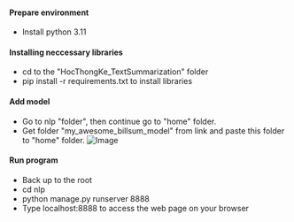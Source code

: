 #### Prepare environment
* Install python 3.11
#### Installing neccessary libraries
* cd to the "HocThongKe_TextSummarization" folder
* pip install -r requirements.txt to install libraries
#### Add model
* Go to nlp "folder", then continue go to "home" folder.
* Get folder "my_awesome_billsum_model" from link and paste this folder to "home" folder.
![Image](https://github.com/Gia-Huynh/HocThongKe_TextSummarization/image1.png)

#### Run program
* Back up to the root
* cd nlp
* python manage.py runserver 8888
* Type localhost:8888 to access the web page on your browser
